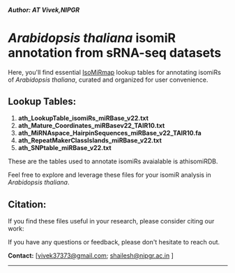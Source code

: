 ##### **Author: AT Vivek,NIPGR**

# _Arabidopsis thaliana_ isomiR annotation from sRNA-seq datasets


 Here, you'll find essential [IsoMiRmap](https://cm.jefferson.edu/isoMiRmap/) lookup tables for annotating isomiRs of _Arabidopsis thaliana_, curated and organized for user convenience.

## Lookup Tables:

1. **ath_LookupTable_isomiRs_miRBase_v22.txt**
2. **ath_Mature_Coordinates_miRBasev22_TAIR10.txt**
3. **ath_MiRNAspace_HairpinSequences_miRBase_v22_TAIR10.fa**
4. **ath_RepeatMakerClassIslands_miRBase_v22.txt**
5. **ath_SNPtable_miRBase_v22.txt**


These are the tables used to annotate isomiRs avaialable is athisomiRDB.

Feel free to explore and leverage these files for your isomiR analysis in _Arabidopsis thaliana_.

## Citation:

If you find these files useful in your research, please consider citing our work:


If you have any questions or feedback, please don't hesitate to reach out.

**Contact:**
[vivek37373@gmail.com; shailesh@nipgr.ac.in ]

---
